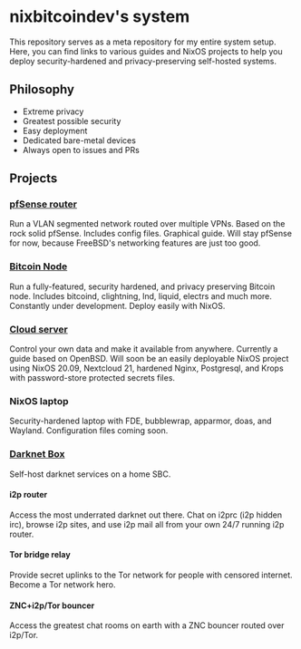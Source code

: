 # nixbitcoindev's system

This repository serves as a meta repository for my entire system setup. Here, you can find links to various guides and NixOS projects to help you deploy security-hardened and privacy-preserving self-hosted systems.

## Philosophy

* Extreme privacy
* Greatest possible security
* Easy deployment
* Dedicated bare-metal devices
* Always open to issues and PRs

## Projects

### [pfSense router](https://github.com/nixbitcoin/pfSense-guide)

Run a VLAN segmented network routed over multiple VPNs. Based on the rock solid pfSense. Includes config files. Graphical guide. Will stay pfSense for now, because FreeBSD's networking features are just too good.

### [Bitcoin Node](https://github.com/fort-nix/nix-bitcoin)

Run a fully-featured, security hardened, and privacy preserving Bitcoin node. Includes bitcoind, clightning, lnd, liquid, electrs and much more. Constantly under development. Deploy easily with NixOS.

### [Cloud server](https://github.com/nixbitcoin/OpenBSD-Nextcloud)

Control your own data and make it available from anywhere. Currently a guide based on OpenBSD. Will soon be an easily deployable NixOS project using NixOS 20.09, Nextcloud 21, hardened Nginx, Postgresql, and Krops with password-store protected secrets files.

### NixOS laptop

Security-hardened laptop with FDE, bubblewrap, apparmor, doas, and Wayland. Configuration files coming soon.

### [Darknet Box](https://github.com/nixbitcoin/nix-darknet)

Self-host darknet services on a home SBC.

#### i2p router

Access the most underrated darknet out there. Chat on i2prc (i2p hidden irc), browse i2p sites, and use i2p mail all from your own 24/7 running i2p router.

#### Tor bridge relay

Provide secret uplinks to the Tor network for people with censored internet. Become a Tor network hero.

#### ZNC+i2p/Tor bouncer

Access the greatest chat rooms on earth with a ZNC bouncer routed over i2p/Tor.
